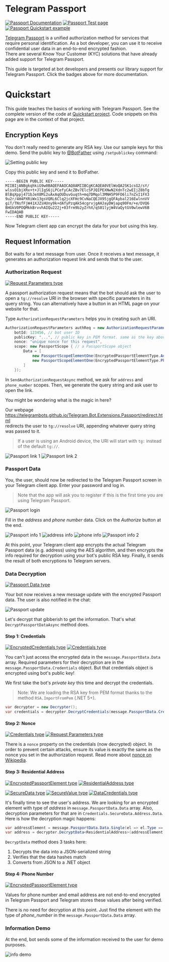 ﻿# Telegram Passport

[![Passport Documentation](https://img.shields.io/badge/Telegram-Passport_Manual-blue.svg?style=flat-square)](https://core.telegram.org/passport)
[![Passport Test page](https://img.shields.io/badge/Telegram-Test_Passport-violet.svg?style=flat-square)](https://core.telegram.org/passport/example)
[![Passport Quickstart example](https://img.shields.io/badge/Examples-Passport_Quickstart-green.svg?style=flat-square)](https://github.com/TelegramBots/Telegram.Bot.Extensions.Passport/tree/TestMergeInTB/src/Quickstart)

[Telegram Passport](https://telegram.org/blog/passport) is a unified authorization method for services that require personal identification.
As a bot developer, you can use it to receive confidential user data in an end-to-end encrypted fashion.  
There are several Know Your Customer (KYC) solutions that have already added support for Telegram Passport.

This guide is targeted at bot developers and presents our library support for Telegram Passport.
Click the badges above for more documentation.

# Quickstart

This guide teaches the basics of working with Telegram Passport.
See the complete version of the code at [Quickstart project](https://github.com/TelegramBots/Telegram.Bot.Extensions.Passport/tree/TestMergeInTB/src/Quickstart).
Code snippets on this page are in the context of that project.

## Encryption Keys

You don't really need to generate any RSA key. Use our sample keys for this demo.
Send the public key to [@BotFather](https://t.me/BotFather) using `/setpublickey` command:

![Setting public key](../docs/shot-passport_botfather.jpg)

Copy this public key and send it to BotFather.

```text
-----BEGIN PUBLIC KEY-----
MIIBIjANBgkqhkiG9w0BAQEFAAOCAQ8AMIIBCgKCAQEA0VElWoQA2SK1csG2/sY/
wlssO1bjXRx+t+JlIgS6jLPCefyCAcZBv7ElcSPJQIPEXNwN2XdnTc2wEIjZ8bTg
BlBqXppj471bJeX8Mi2uAxAqOUDuvGuqth+mq7DMqol3MNH5P9FO6li7nZxI1FX3
9u2r/4H4PXRiWx13gsVQRL6Clq2jcXFHc9CvNaCQEJX95jgQFAybal216EwlnnVV
giT/TNsfFjW41XJZsHUny9k+dAfyPzqAk54cgrvjgAHJayDWjapq90Fm/+e/DVQ6
BHGkV0POQMkkBrvvhAIQu222j+03frm9b2yZrhX/qS01lyjW4VaQytGV0wlewV6B
FwIDAQAB
-----END PUBLIC KEY-----
```

Now Telegram client app can encrypt the data for your bot using this key.

## Request Information

Bot waits for a text message from user. Once it receives a text message, it generates an authorization request link
and sends that to the user.

### Authorization Request

[![Request Parameters type](https://img.shields.io/badge/Passport_API_type-Request_Parameters-blue.svg?style=flat-square)](https://core.telegram.org/passport#request-parameters)

A passport authorization request means that the bot should ask the user to open a `tg://resolve` URI in the browser
with specific parameters in its query string.
You can alternatively have a button in an HTML page on your website for that.

Type `AuthorizationRequestParameters` helps you in creating such an URI.

```c#
AuthorizationRequestParameters authReq = new AuthorizationRequestParameters(
    botId: 123456, // bot user ID
    publicKey: "...", // public key in PEM format. same as the key above.
    nonce: "unique nonce for this request",
    scope: new PassportScope { // a PassportScope object
        Data = [
            new PassportScopeElementOne(EncryptedPassportElementType.Address),
            new PassportScopeElementOne(EncryptedPassportElementType.PhoneNumber)
        ]
    });
```

In `SendAuthorizationRequestAsync` method, we ask for `address` and `phone_number` scopes.
Then, we generate the query string and ask user to open the link.

You might be wondering what is the magic in here?

Our webpage <https://telegrambots.github.io/Telegram.Bot.Extensions.Passport/redirect.html>  
redirects the user to `tg://resolve` URI, appending whatever query string was passed to it.

> If a user is using an Android device, the URI will start with `tg:` instead of the default `tg://`.

![Passport link 1](../docs/shot-passport_link1.jpg)
![Passport link 2](../docs/shot-passport_link2.jpg)

### Passport Data

You, the user, should now be redirected to the Telegram Passport screen in your Telegram client app.
Enter your password and log in.

> Note that the app will ask you to register if this is the first time you are using Telegram Passport.

![Passport login](../docs/shot-passport_login.jpg)

Fill in the _address_ and _phone number_ data. Click on the _Authorize_ button at the end.

![Passport info 1](../docs/shot-passport_adress_phone1.jpg)
![address info](../docs/shot-passport_adress.jpg)
![phone info](../docs/shot-passport_phone.jpg)
![Passport info 2](../docs/shot-passport_adress_phone2.jpg)

At this point, your Telegram client app encrypts the actual Telegram Passport data (e.g. address) using the
AES algorithm, and then encrypts the info required for decryption using your bot's public RSA key.
Finally, it sends the result of both encryptions to Telegram servers.

### Data Decryption

[![Passport Data type](https://img.shields.io/badge/Bot_API_type-Passport_Data-blue.svg?style=flat-square)](https://core.telegram.org/bots/api#passportdata)

Your bot now receives a new message update with the encrypted Passport data. The user is also notified in the chat:

![Passport update](../docs/shot-passport_update.jpg)

Let's decrypt that gibberish to get the information. That's what `DecryptPassportDataAsync` method does.

#### Step 1: Credentials

[![EncryptedCredentials type](https://img.shields.io/badge/Bot_API_type-EncryptedCredentials-blue.svg?style=flat-square)](https://core.telegram.org/bots/api#encryptedcredentials)
[![Credentials type](https://img.shields.io/badge/Passport_API_type-Credentials-blue.svg?style=flat-square)](https://core.telegram.org/passport#credentials)

You can't just access the encrypted data in the `message.PassportData.Data` array.
Required parameters for their decryption are in the `message.PassportData.Credentials` object.
But that credentials object is encrypted using bot's public key!

We first take the bot's _private key_ this time and decrypt the credentials.

> Note: We are loading the RSA key from PEM format thanks to the method `RSA.ImportFromPem` (.NET 5+).

```c#
var decrypter = new Decrypter();
var credentials = decrypter.DecryptCredentials(message.PassportData.Credentials, GetRsaPrivateKey());
```

#### Step 2: Nonce

[![Credentials type](https://img.shields.io/badge/Passport_API_type-Credentials-blue.svg?style=flat-square)](https://core.telegram.org/passport#credentials)
[![Request Parameters type](https://img.shields.io/badge/Passport_API_type-Request_Parameters-blue.svg?style=flat-square)](https://core.telegram.org/passport#request-parameters)

There is a `nonce` property on the credentials (now decrypted) object.
In order to prevent certain attacks, ensure its value is exactly the same as the nonce you set in the authorization request.
Read more about [nonce on Wikipedia](https://en.wikipedia.org/wiki/Cryptographic_nonce).

#### Step 3: Residential Address

[![EncryptedPassportElement type](https://img.shields.io/badge/Bot_API_type-EncryptedPassportElement-blue.svg?style=flat-square)](https://core.telegram.org/bots/api#encryptedpassportelement)
[![ResidentialAddress type](https://img.shields.io/badge/Passport_API_type-ResidentialAddress-blue.svg?style=flat-square)](https://core.telegram.org/passport#residentialaddress)

[![SecureData type](https://img.shields.io/badge/Passport_API_type-SecureData-blue.svg?style=flat-square)](https://core.telegram.org/passport#securedata)
[![SecureValue type](https://img.shields.io/badge/Passport_API_type-SecureValue-blue.svg?style=flat-square)](https://core.telegram.org/passport#securevalue)
[![DataCredentials type](https://img.shields.io/badge/Passport_API_type-DataCredentials-blue.svg?style=flat-square)](https://core.telegram.org/passport#datacredentials)

It's finally time to see the user's address.
We are looking for an encrypted element with type of _address_ in `message.PassportData.Data` array.
Also, decryption parameters for that are in `Credentials.SecureData.Address.Data`.
Here is how the decryption magic happens:

```c#
var addressElement = message.PassportData.Data.Single(el => el.Type == PassportEnums.Scope.Address);
var address = decrypter.DecryptData<ResidentialAddress>(addressElement.Data, credentials.SecureData.Address.Data);
```

`DecryptData` method does 3 tasks here:

1. Decrypts the data into a JSON-serialized string
1. Verifies that the data hashes match
1. Converts from JSON to a .NET object

#### Step 4: Phone Number

[![EncryptedPassportElement type](https://img.shields.io/badge/Bot_API_type-EncryptedPassportElement-blue.svg?style=flat-square)](https://core.telegram.org/bots/api#encryptedpassportelement)

Values for phone number and email address are not end-to-end encrypted in Telegram Passport and
Telegram stores these values after being verified.

There is no need for decryption at this point.
Just find the element with the type of _phone\_number_ in the `message.PassportData.Data` array.

### Information Demo

At the end, bot sends some of the information received to the user for demo purposes.

![info demo](../docs/shot-passport_quickstart.jpg)
